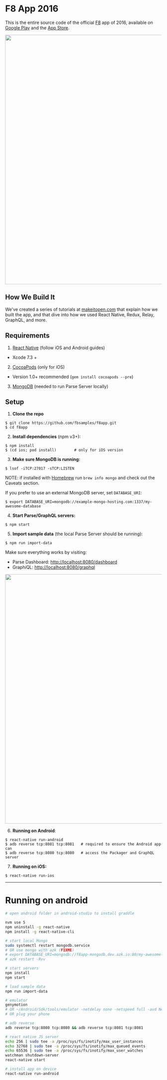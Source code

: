 # F8 App 2016

This is the entire source code of the official [F8](https://fbf8.com/) app of 2016, available on [Google Play](https://play.google.com/store/apps/details?id=com.facebook.f8) and the [App Store](https://itunes.apple.com/us/app/f8/id853467066).

<img src=".github/screenshot-app@2x.png" width="800">

## How We Build It

We've created a series of tutorials at [makeitopen.com](http://makeitopen.com/) that explain how we built the app, and that dive into how we used React Native, Redux, Relay, GraphQL, and more.

## Requirements

1. [React Native](http://facebook.github.io/react-native/docs/getting-started.html) (follow iOS and Android guides)
  - Xcode 7.3 +
2. [CocoaPods](http://cocoapods.org) (only for iOS)
  - Version 1.0+ recommended (`gem install cocoapods --pre`)
3. [MongoDB](https://www.mongodb.org/downloads) (needed to run Parse Server locally)

## Setup

1. **Clone the repo**

  ```
  $ git clone https://github.com/fbsamples/f8app.git
  $ cd f8app
  ```

2. **Install dependencies** (npm v3+):

  ```
  $ npm install
  $ (cd ios; pod install)        # only for iOS version
  ```

3. **Make sure MongoDB is running:**

  ```
  $ lsof -iTCP:27017 -sTCP:LISTEN
  ```

  NOTE: if installed with [Homebrew](http://brew.sh/) run `brew info mongo` and
  check out the Caveats section.

  If you prefer to use an external MongoDB server, set `DATABASE_URI`:

  ```
  $ export DATABASE_URI=mongodb://example-mongo-hosting.com:1337/my-awesome-database
  ```

4. **Start Parse/GraphQL servers:**

  ```
  $ npm start
  ```

5. **Import sample data** (the local Parse Server should be running):

  ```
  $ npm run import-data
  ```

  Make sure everything works by visiting:

  * Parse Dashboard: [http://localhost:8080/dashboard](http://localhost:8080/dashboard)
  * Graph*i*QL: [http://localhost:8080/graphql](http://localhost:8080/graphql?query=query+%7B%0A++schedule+%7B%0A++++title%0A++++speakers+%7B%0A++++++name%0A++++++title%0A++++%7D%0A++++location+%7B%0A++++++name%0A++++%7D%0A++%7D%0A%7D)

  <img src=".github/screenshot-server@2x.png" width="800">


6. **Running on Android**:

  ```
  $ react-native run-android
  $ adb reverse tcp:8081 tcp:8081   # required to ensure the Android app can
  $ adb reverse tcp:8080 tcp:8080   # access the Packager and GraphQL server
  ```


7. **Running on iOS:**

  ```
  $ react-native run-ios
  ```


--------------------------

# Running on android

```sh
# open android folder in android-studio to install graddle

nvm use 5
npm uninstall -g react-native
npm install -g react-native-cli

# start local Mongo
sudo systemctl restart mongodb.service
# OR use mongo with azk (FIXME)
# export DATABASE_URI=mongodb://f8app-mongodb.dev.azk.io:80/my-awesome-database
# azk restart -Rvv

# start servers
npm install
npm start

# load sample data
npm run import-data

# emulator
genymotion
# OR ~/Android/Sdk/tools/emulator -netdelay none -netspeed full -avd Nexus_6_API_23
# OR plug your phone

# adb reverse
adb reverse tcp:8080 tcp:8080 && adb reverse tcp:8081 tcp:8081

# react native JS server
echo 256 | sudo tee -a /proc/sys/fs/inotify/max_user_instances
echo 32768 | sudo tee -a /proc/sys/fs/inotify/max_queued_events
echo 65536 | sudo tee -a /proc/sys/fs/inotify/max_user_watches
watchman shutdown-server
react-native start

# install app on device
react-native run-android
```
